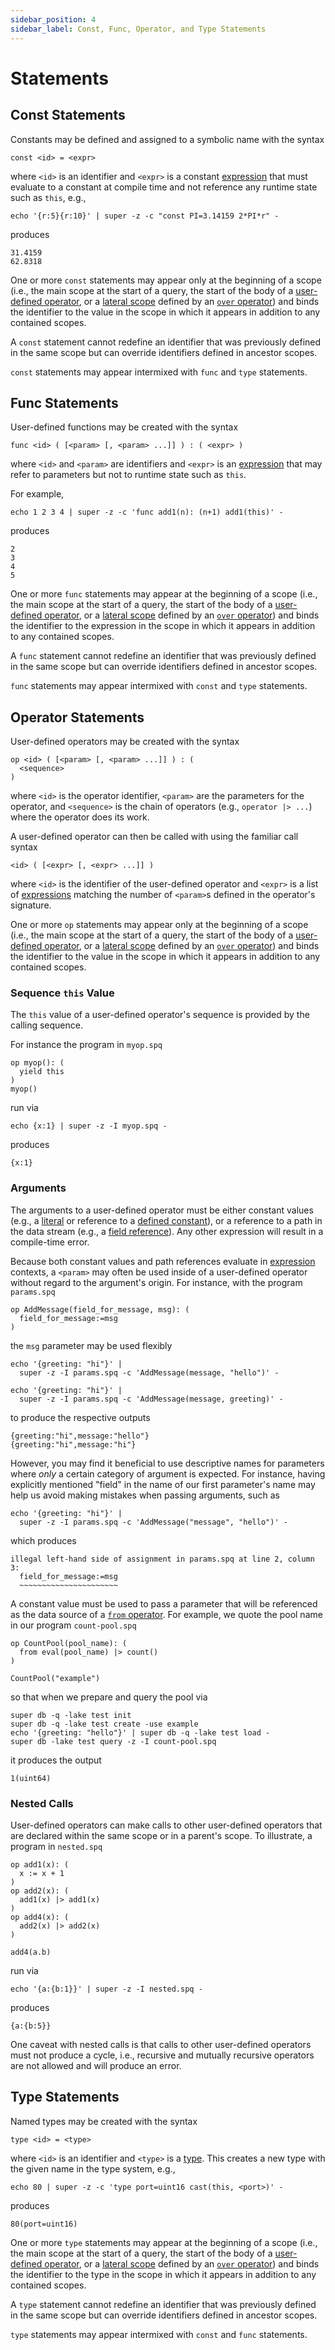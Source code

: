 ```yaml
---
sidebar_position: 4
sidebar_label: Const, Func, Operator, and Type Statements
---
```


# Statements

## Const Statements

Constants may be defined and assigned to a symbolic name with the syntax
```
const <id> = <expr>
```
where `<id>` is an identifier and `<expr>` is a constant [expression](expressions.md)
that must evaluate to a constant at compile time and not reference any
runtime state such as `this`, e.g.,
```mdtest-command
echo '{r:5}{r:10}' | super -z -c "const PI=3.14159 2*PI*r" -
```
produces
```mdtest-output
31.4159
62.8318
```

One or more `const` statements may appear only at the beginning of a scope
(i.e., the main scope at the start of a query,
the start of the body of a [user-defined operator](#operator-statements),
or a [lateral scope](lateral-subqueries.md/#lateral-scope)
defined by an [`over` operator](operators/over.md))
and binds the identifier to the value in the scope in which it appears in addition
to any contained scopes.

A `const` statement cannot redefine an identifier that was previously defined in the same
scope but can override identifiers defined in ancestor scopes.

`const` statements may appear intermixed with `func` and `type` statements.

## Func Statements

User-defined functions may be created with the syntax
```
func <id> ( [<param> [, <param> ...]] ) : ( <expr> )
```
where `<id>` and `<param>` are identifiers and `<expr>` is an
[expression](expressions.md) that may refer to parameters but not to runtime
state such as `this`.

For example,
```mdtest-command
echo 1 2 3 4 | super -z -c 'func add1(n): (n+1) add1(this)' -
```
produces
```mdtest-output
2
3
4
5
```

One or more `func` statements may appear at the beginning of a scope
(i.e., the main scope at the start of a query,
the start of the body of a [user-defined operator](#operator-statements),
or a [lateral scope](lateral-subqueries.md/#lateral-scope)
defined by an [`over` operator](operators/over.md))
and binds the identifier to the expression in the scope in which it appears in addition
to any contained scopes.

A `func` statement cannot redefine an identifier that was previously defined in the same
scope but can override identifiers defined in ancestor scopes.

`func` statements may appear intermixed with `const` and `type` statements.

## Operator Statements

User-defined operators may be created with the syntax

```
op <id> ( [<param> [, <param> ...]] ) : (
  <sequence>
)
```
where `<id>` is the operator identifier, `<param>` are the parameters for the
operator, and `<sequence>` is the chain of operators (e.g., `operator |> ...`)
where the operator does its work.

A user-defined operator can then be called with using the familiar call syntax
```
<id> ( [<expr> [, <expr> ...]] )
```
where `<id>` is the identifier of the user-defined operator and `<expr>` is a list
of [expressions](expressions.md) matching the number of `<param>`s defined in
the operator's signature.

One or more `op` statements may appear only at the beginning of a scope
(i.e., the main scope at the start of a query,
the start of the body of a [user-defined operator](#operator-statements),
or a [lateral scope](lateral-subqueries.md/#lateral-scope)
defined by an [`over` operator](operators/over.md))
and binds the identifier to the value in the scope in which it appears in addition
to any contained scopes.

### Sequence `this` Value

The `this` value of a user-defined operator's sequence is provided by the
calling sequence.

For instance the program in `myop.spq`
```mdtest-input myop.spq
op myop(): (
  yield this
)
myop()
```
run via
```mdtest-command
echo {x:1} | super -z -I myop.spq -
```
produces
```mdtest-output
{x:1}
```

### Arguments

The arguments to a user-defined operator must be either constant values (e.g.,
a [literal](expressions.md#literals) or reference to a
[defined constant](#const-statements)), or a reference to a path in the data
stream (e.g., a [field reference](expressions.md#field-dereference)). Any
other expression will result in a compile-time error.

Because both constant values and path references evaluate in
[expression](expressions.md) contexts, a `<param>` may often be used inside of
a user-defined operator without regard to the argument's origin. For instance,
with the program `params.spq`
```mdtest-input params.spq
op AddMessage(field_for_message, msg): (
  field_for_message:=msg
)
```
the `msg` parameter may be used flexibly
```mdtest-command
echo '{greeting: "hi"}' |
  super -z -I params.spq -c 'AddMessage(message, "hello")' -

echo '{greeting: "hi"}' |
  super -z -I params.spq -c 'AddMessage(message, greeting)' -
```
to produce the respective outputs
```mdtest-output
{greeting:"hi",message:"hello"}
{greeting:"hi",message:"hi"}
```

However, you may find it beneficial to use descriptive names for parameters
where _only_ a certain category of argument is expected. For instance, having
explicitly mentioned "field" in the name of our first parameter's name may help
us avoid making mistakes when passing arguments, such as
```mdtest-command fails
echo '{greeting: "hi"}' |
  super -z -I params.spq -c 'AddMessage("message", "hello")' -
```
which produces
```mdtest-output
illegal left-hand side of assignment in params.spq at line 2, column 3:
  field_for_message:=msg
  ~~~~~~~~~~~~~~~~~~~~~~
```

A constant value must be used to pass a parameter that will be referenced as
the data source of a [`from` operator](operators/from.md). For example, we
quote the pool name in our program `count-pool.spq`
```mdtest-input count-pool.spq
op CountPool(pool_name): (
  from eval(pool_name) |> count()
)

CountPool("example")
```

so that when we prepare and query the pool via
```mdtest-command
super db -q -lake test init
super db -q -lake test create -use example
echo '{greeting: "hello"}' | super db -q -lake test load -
super db -lake test query -z -I count-pool.spq
```

it produces the output
```mdtest-output
1(uint64)
```

### Nested Calls

User-defined operators can make calls to other user-defined operators that
are declared within the same scope or in a parent's scope. To illustrate, a program in `nested.spq`
```mdtest-input nested.spq
op add1(x): (
  x := x + 1
)
op add2(x): (
  add1(x) |> add1(x)
)
op add4(x): (
  add2(x) |> add2(x)
)

add4(a.b)
```
run via
```mdtest-command
echo '{a:{b:1}}' | super -z -I nested.spq -
```
produces
```mdtest-output
{a:{b:5}}
```

One caveat with nested calls is that calls to other user-defined operators must
not produce a cycle, i.e., recursive and mutually recursive operators are not
allowed and will produce an error.

## Type Statements

Named types may be created with the syntax
```
type <id> = <type>
```
where `<id>` is an identifier and `<type>` is a [type](data-types.md#first-class-types).
This creates a new type with the given name in the type system, e.g.,
```mdtest-command
echo 80 | super -z -c 'type port=uint16 cast(this, <port>)' -
```
produces
```mdtest-output
80(port=uint16)
```

One or more `type` statements may appear at the beginning of a scope
(i.e., the main scope at the start of a query,
the start of the body of a [user-defined operator](#operator-statements),
or a [lateral scope](lateral-subqueries.md/#lateral-scope)
defined by an [`over` operator](operators/over.md))
and binds the identifier to the type in the scope in which it appears in addition
to any contained scopes.

A `type` statement cannot redefine an identifier that was previously defined in the same
scope but can override identifiers defined in ancestor scopes.

`type` statements may appear intermixed with `const` and `func` statements.
